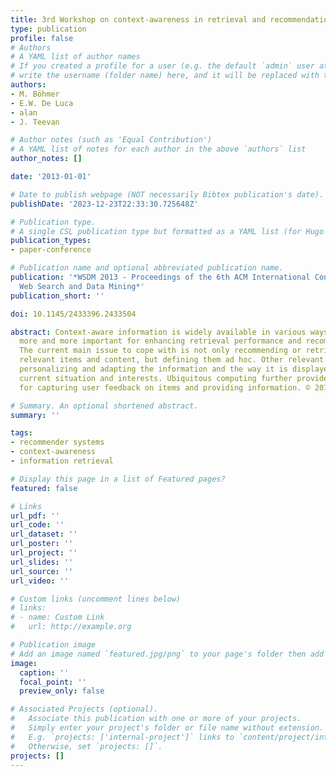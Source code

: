 ```yaml
---
title: 3rd Workshop on context-awareness in retrieval and recommendation
type: publication 
profile: false
# Authors
# A YAML list of author names
# If you created a profile for a user (e.g. the default `admin` user at `content/authors/admin/`), 
# write the username (folder name) here, and it will be replaced with their full name and linked to their profile.
authors:
- M. Böhmer
- E.W. De Luca
- alan
- J. Teevan

# Author notes (such as 'Equal Contribution')
# A YAML list of notes for each author in the above `authors` list
author_notes: []

date: '2013-01-01'

# Date to publish webpage (NOT necessarily Bibtex publication's date).
publishDate: '2023-12-23T22:33:30.725648Z'

# Publication type.
# A single CSL publication type but formatted as a YAML list (for Hugo requirements).
publication_types:
- paper-conference

# Publication name and optional abbreviated publication name.
publication: '*WSDM 2013 - Proceedings of the 6th ACM International Conference on
  Web Search and Data Mining*'
publication_short: ''

doi: 10.1145/2433396.2433504

abstract: Context-aware information is widely available in various ways and is becoming
  more and more important for enhancing retrieval performance and recommendation results.
  The current main issue to cope with is not only recommending or retrieving the most
  relevant items and content, but defining them ad hoc. Other relevant issues include
  personalizing and adapting the information and the way it is displayed to the user's
  current situation and interests. Ubiquitous computing further provides new means
  for capturing user feedback on items and providing information. © 2013 Authors.

# Summary. An optional shortened abstract.
summary: ''

tags:
- recommender systems
- context-awareness
- information retrieval

# Display this page in a list of Featured pages?
featured: false

# Links
url_pdf: ''
url_code: ''
url_dataset: ''
url_poster: ''
url_project: ''
url_slides: ''
url_source: ''
url_video: ''

# Custom links (uncomment lines below)
# links:
# - name: Custom Link
#   url: http://example.org

# Publication image
# Add an image named `featured.jpg/png` to your page's folder then add a caption below.
image:
  caption: ''
  focal_point: ''
  preview_only: false

# Associated Projects (optional).
#   Associate this publication with one or more of your projects.
#   Simply enter your project's folder or file name without extension.
#   E.g. `projects: ['internal-project']` links to `content/project/internal-project/index.md`.
#   Otherwise, set `projects: []`.
projects: []
---
```



